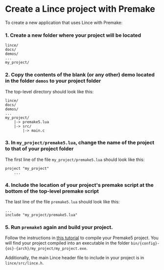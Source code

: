 # Create a Lince project with Premake

To create a new application that uses Lince with Premake:

### 1. Create a new folder where your project will be located

```
lince/
docs/
demos/
...
my_project/
```

### 2. Copy the contents of the blank (or any other) demo located in the folder `demos` to your project folder

The top-level directory should look like this:

```
lince/
docs/
demos/
...
my_project/
	|-> premake5.lua
	|-> src/
		|-> main.c
```

### 3. In `my_project/premake5.lua`, change the name of the project to that of your project folder

The first line of the file `my_project/premake5.lua` should look like this:
```
project "my_project"
	...
```

### 4. Include the location of your project's premake script at the bottom of the top-level premake script

The last line of the file `premake5.lua` should look like this:
```
...
include "my_project/premake5.lua"
```

### 5. Run `premake5` again and build your project.

Follow the instructions in [this tutorial](build_lince_premake.md) to compile your Premake5 project.
You will find your project compiled into an executable in the folder `bin/{config}-{os}-{arch}/my_project/my_project.exe`.

Additionally, the main Lince header file to include in your project is in `lince/src/lince.h`.
